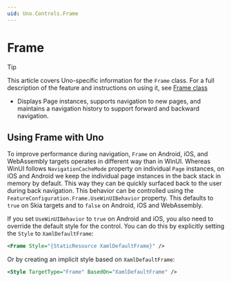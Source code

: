 ```yaml
---
uid: Uno.Controls.Frame
---
```


# Frame

> [!TIP]
> This article covers Uno-specific information for the `Frame` class. For a full description of the feature and instructions on using it, see [Frame class](https://learn.microsoft.com/windows/windows-app-sdk/api/winrt/microsoft.ui.xaml.controls.frame)

* Displays Page instances, supports navigation to new pages, and maintains a navigation history to support forward and backward navigation.

## Using Frame with Uno

To improve performance during navigation, `Frame` on Android, iOS, and WebAssembly targets operates in different way than in WinUI. Whereas WinUI follows `NavigationCacheMode` property on individual `Page` instances, on iOS and Android we keep the individual page instances in the back stack in memory by default. This way they can be quickly surfaced back to the user during back navigation. This behavior can be controlled using the `FeatureConfiguration.Frame.UseWinUIBehavior` property. This defaults to `true` on Skia targets and to `false` on Android, iOS and WebAssembly.

If you set `UseWinUIBehavior` to `true` on Android and iOS, you also need to override the default style for the control. You can do this by explicitly setting the `Style` to `XamlDefaultFrame`:

```xml
<Frame Style="{StaticResource XamlDefaultFrame}" />
```

Or by creating an implicit style based on `XamlDefaultFrame`:

```xml
<Style TargetType="Frame" BasedOn="XamlDefaultFrame" />
```
